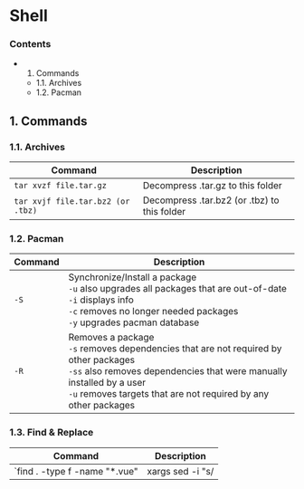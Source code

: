 # Shell
### Contents
  - 1. Commands
    - 1.1. Archives
    - 1.2. Pacman


## 1. Commands
### 1.1. Archives

| Command | Description |
|---|---|
|`tar xvzf file.tar.gz`| Decompress .tar.gz to this folder |
|`tar xvjf file.tar.bz2 (or .tbz)`| Decompress .tar.bz2 (or .tbz) to this folder |

### 1.2. Pacman
| Command | Description |
|---|---|
|`-S`| Synchronize/Install a package<br>`-u` also upgrades all packages that are out-of-date<br>`-i` displays info<br>`-c` removes no longer needed packages<br>`-y` upgrades pacman database |
|`-R`| Removes a package<br>`-s` removes dependencies that are not required by other packages<br>`-ss` also removes dependencies that were manually installed by a user<br>`-u` removes targets that are not required by any other packages |

### 1.3. Find & Replace

| Command | Description |
|---|---|
|`find . -type f -name "*.vue" | xargs sed -i "s/<template>/<template lang='pug'>/g`| Find in current directory files with a format .vue and then replace on all lines `<template>` with `<template lang='pug'>` |
